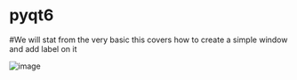 # pyqt6

#We will stat from the very basic this covers how to create a simple window and add label on it

![image](https://github.com/user-attachments/assets/268d8a7a-49bb-4e2c-87e8-1b831942deef)
